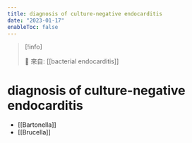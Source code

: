 ```yaml
---
title: diagnosis of culture-negative endocarditis
date: "2023-01-17"
enableToc: false
---
```


> [!info]
>
> 🌱 來自: [[bacterial endocarditis]]

# diagnosis of culture-negative endocarditis

- [[Bartonella]]
- [[Brucella]]
